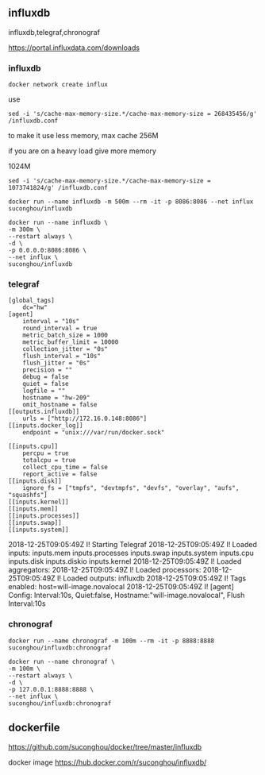 ## influxdb

influxdb,telegraf,chronograf

https://portal.influxdata.com/downloads


### influxdb

```
docker network create influx
```

use 
```
sed -i 's/cache-max-memory-size.*/cache-max-memory-size = 268435456/g' /influxdb.conf
```
to make it use less memory, max cache 256M

if you are on a heavy load give more memory

1024M
```
sed -i 's/cache-max-memory-size.*/cache-max-memory-size = 1073741824/g' /influxdb.conf
```


```
docker run --name influxdb -m 500m --rm -it -p 8086:8086 --net influx suconghou/influxdb
```



```
docker run --name influxdb \
-m 300m \
--restart always \
-d \
-p 0.0.0.0:8086:8086 \
--net influx \
suconghou/influxdb
```



### telegraf

```
[global_tags]
    dc="hw"
[agent]
    interval = "10s"
    round_interval = true
    metric_batch_size = 1000
    metric_buffer_limit = 10000
    collection_jitter = "0s"
    flush_interval = "10s"
    flush_jitter = "0s"
    precision = ""
    debug = false
    quiet = false
    logfile = ""
    hostname = "hw-209"
    omit_hostname = false
[[outputs.influxdb]]
    urls = ["http://172.16.0.148:8086"]
[[inputs.docker_log]]
    endpoint = "unix:///var/run/docker.sock"

[[inputs.cpu]]
    percpu = true
    totalcpu = true
    collect_cpu_time = false
    report_active = false
[[inputs.disk]]
    ignore_fs = ["tmpfs", "devtmpfs", "devfs", "overlay", "aufs", "squashfs"]
[[inputs.kernel]]
[[inputs.mem]]
[[inputs.processes]]
[[inputs.swap]]
[[inputs.system]]
```


2018-12-25T09:05:49Z I! Starting Telegraf 
2018-12-25T09:05:49Z I! Loaded inputs: inputs.mem inputs.processes inputs.swap inputs.system inputs.cpu inputs.disk inputs.diskio inputs.kernel
2018-12-25T09:05:49Z I! Loaded aggregators: 
2018-12-25T09:05:49Z I! Loaded processors: 
2018-12-25T09:05:49Z I! Loaded outputs: influxdb
2018-12-25T09:05:49Z I! Tags enabled: host=will-image.novalocal
2018-12-25T09:05:49Z I! [agent] Config: Interval:10s, Quiet:false, Hostname:"will-image.novalocal", Flush Interval:10s


### chronograf

```
docker run --name chronograf -m 100m --rm -it -p 8888:8888 suconghou/influxdb:chronograf
```

```
docker run --name chronograf \
-m 100m \
--restart always \
-d \
-p 127.0.0.1:8888:8888 \
--net influx \
suconghou/influxdb:chronograf
```


## dockerfile

https://github.com/suconghou/docker/tree/master/influxdb


docker image  https://hub.docker.com/r/suconghou/influxdb/

